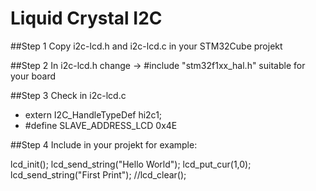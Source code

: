 # Liquid Crystal I2C

##Step 1
Copy i2c-lcd.h and i2c-lcd.c in your STM32Cube projekt

##Step 2
In i2c-lcd.h change -> #include "stm32f1xx_hal.h" suitable for your board

##Step 3
Check in i2c-lcd.c
  - extern I2C_HandleTypeDef hi2c1;
  - #define SLAVE_ADDRESS_LCD 0x4E

##Step 4
Include in your projekt for example:

lcd_init();
lcd_send_string("Hello World");
lcd_put_cur(1,0);
lcd_send_string("First Print");
//lcd_clear();